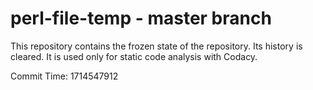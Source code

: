 # perl-file-temp - master branch

This repository contains the frozen state of the repository.
Its history is cleared. It is used only for static code
analysis with Codacy.

Commit Time: 1714547912